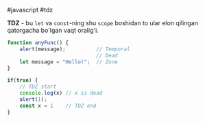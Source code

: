 #javascript #tdz

**TDZ** - bu `let` va `const`-ning shu `scope` boshidan to ular elon qilingan qatorgacha bo'lgan vaqt oralig'i.

```javascript
function anyFunc() {
	alert(message);          // Temporal
	                         // Dead
	let message = "Hello!";  // Zone
}

if(true) {
	// TDZ start
	console.log(x) // x is dead
	alert(1);
	const x = 1    // TDZ end
}
```
